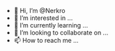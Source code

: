 - 👋 Hi, I’m @Nerkro
- 👀 I’m interested in ...
- 🌱 I’m currently learning ...
- 💞️ I’m looking to collaborate on ...
- 📫 How to reach me ...

<!---
Nerkro/Nerkro is a ✨ special ✨ repository because its `README.md` (this file) appears on your GitHub profile.
You can click the Preview link to take a look at your changes.
--->
